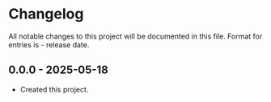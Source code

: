 # Changelog
All notable changes to this project will be documented in this file.
Format for entries is <version-string> - release date.

## 0.0.0 - 2025-05-18
- Created this project.